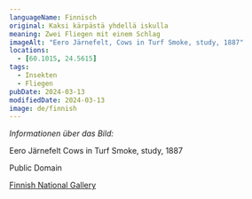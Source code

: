 ```yaml
---
languageName: Finnisch
original: Kaksi kärpästä yhdellä iskulla
meaning: Zwei Fliegen mit einem Schlag
imageAlt: "Eero Järnefelt, Cows in Turf Smoke, study, 1887"
locations:
  - [60.1015, 24.5615]
tags:
  - Insekten
  - Fliegen
pubDate: 2024-03-13
modifiedDate: 2024-03-13
image: de/finnish
---
```


_Informationen über das Bild:_

Eero Järnefelt
Cows in Turf Smoke, study, 1887

Public Domain

[Finnish National Gallery](https://www.kansallisgalleria.fi/en/object/396890)
